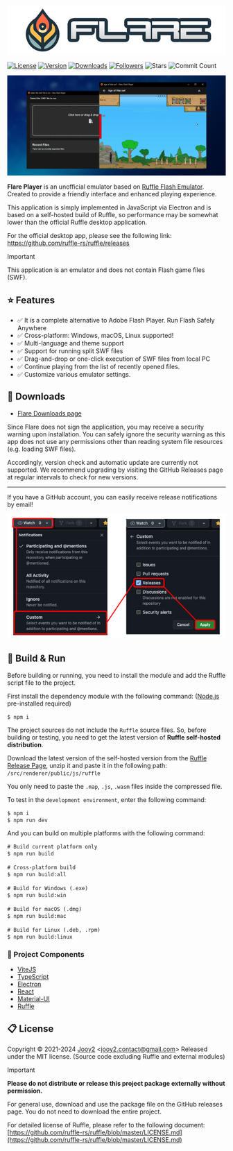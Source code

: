 ![app-logo](src/renderer/public/images/app-logo.webp)

[![License](https://img.shields.io/badge/license-MIT-blue.svg)](https://github.com/jooy2/flare/blob/main/LICENSE) [![Version](https://img.shields.io/github/package-json/v/jooy2/flare)](https://github.com/jooy2/flaru/tags) [![Downloads](https://img.shields.io/github/downloads/jooy2/flaru/total)](https://github.com/jooy2/flaru/releases) [![Followers](https://img.shields.io/github/followers/jooy2?style=social)](https://github.com/jooy2) ![Stars](https://img.shields.io/github/stars/jooy2/flaru?style=social) ![Commit Count](https://img.shields.io/github/commit-activity/y/jooy2/flaru)

![Logo Image](.github/resources/readme-screenshot.webp)

**Flare Player** is an unofficial emulator based on [Ruffle Flash Emulator](https://ruffle.rs). Created to provide a friendly interface and enhanced playing experience.

This application is simply implemented in JavaScript via Electron and is based on a self-hosted build of Ruffle, so performance may be somewhat lower than the official Ruffle desktop application.

For the official desktop app, please see the following link: https://github.com/ruffle-rs/ruffle/releases

> [!IMPORTANT]
>
> This application is an emulator and does not contain Flash game files (SWF).

## ⭐ Features

- ✅ It is a complete alternative to Adobe Flash Player. Run Flash Safely Anywhere
- ✅ Cross-platform: Windows, macOS, Linux supported!
- ✅ Multi-language and theme support
- ✅ Support for running split SWF files
- ✅ Drag-and-drop or one-click execution of SWF files from local PC
- ✅ Continue playing from the list of recently opened files.
- ✅ Customize various emulator settings.

## 💾 Downloads

- [Flare Downloads page](https://github.com/jooy2/flare/releases)

Since Flare does not sign the application, you may receive a security warning upon installation. You can safely ignore the security warning as this app does not use any permissions other than reading system file resources (e.g. loading SWF files).

Accordingly, version check and automatic update are currently not supported. We recommend upgrading by visiting the GitHub Releases page at regular intervals to check for new versions.

---

If you have a GitHub account, you can easily receive release notifications by email!

![Subscription](.github/resources/how-to-watch-releases.webp)

## 🔨 Build & Run

Before building or running, you need to install the module and add the Ruffle script file to the project.

First install the dependency module with the following command: ([Node.js](https://nodejs.org) pre-installed required)

```shell
$ npm i
```

The project sources do not include the `Ruffle` source files. So, before building or testing, you need to get the latest version of **Ruffle self-hosted distribution**.

Download the latest version of the self-hosted version from the [Ruffle Release Page](https://github.com/ruffle-rs/ruffle/releases), unzip it and paste it in the following path: `/src/renderer/public/js/ruffle`

You only need to paste the `.map`, `.js`, `.wasm` files inside the compressed file.

To test in the `development environment`, enter the following command:

```shell
$ npm i
$ npm run dev
```

And you can build on multiple platforms with the following command:

```shell
# Build current platform only
$ npm run build

# Cross-platform build
$ npm run build:all

# Build for Windows (.exe)
$ npm run build:win

# Build for macOS (.dmg)
$ npm run build:mac

# Build for Linux (.deb, .rpm)
$ npm run build:linux
```

### 🔧 Project Components

- [ViteJS](https://vitejs.dev)
- [TypeScript](https://typescriptlang.org)
- [Electron](https://electronjs.org)
- [React](https://reactjs.org)
- [Material-UI](https://mui.com)
- [Ruffle](https://ruffle.rs)

## 📋 License

Copyright © 2021-2024 [Jooy2](https://jooy2.com) <[jooy2.contact@gmail.com](mailto:jooy2.contact@gmail.com)> Released under the MIT license. (Source code excluding Ruffle and external modules)

> [!IMPORTANT]
>
> **Please do not distribute or release this project package externally without permission.**

For general use, download and use the package file on the GitHub releases page. You do not need to download the entire project.

For detailed license of Ruffle, please refer to the following document: [https://github.com/ruffle-rs/ruffle/blob/master/LICENSE.md](https://github.com/ruffle-rs/ruffle/blob/master/LICENSE.md)
